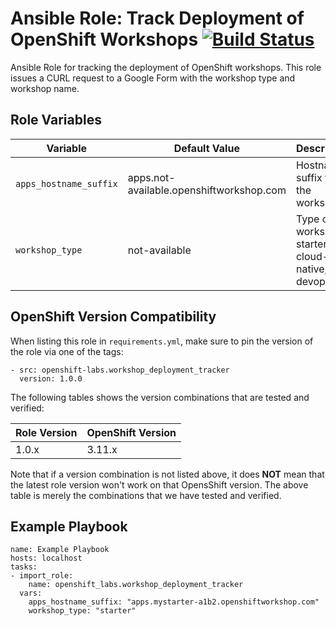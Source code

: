 Ansible Role: Track Deployment of OpenShift Workshops
[![Build Status](https://travis-ci.org/jankleinert/ansible-workshop-deployment-tracker.svg?branch=master)](https://travis-ci.org/jankleinert/ansible-workshop-deployment-tracker)
=========

Ansible Role for tracking the deployment of OpenShift workshops. This role issues a CURL request to a Google Form with the workshop type and workshop name.


Role Variables
------------

| Variable                  | Default Value                             | Description                                     |
|---------------------------|-------------------------------------------|-------------------------------------------------|
|`apps_hostname_suffix`     | apps.not-available.openshiftworkshop.com  | Hostname suffix for the workshop                |
|`workshop_type`            | not-available                             | Type of workshop: starter, cloud-native, devops |
 

OpenShift Version Compatibility
------------
When listing this role in `requirements.yml`, make sure to pin the version of the role via one of the tags:

```
- src: openshift-labs.workshop_deployment_tracker
  version: 1.0.0
```  

The following tables shows the version combinations that are tested and verified:

| Role Version      | OpenShift Version |
|-------------------|-------------------|
| 1.0.x   | 3.11.x   |


Note that if a version combination is not listed above, it does **NOT** mean that the latest role version 
won't work on that OpensShift version. The above table is merely the combinations that we have tested and verified.


Example Playbook
------------

```
name: Example Playbook
hosts: localhost
tasks:
- import_role:
    name: openshift_labs.workshop_deployment_tracker
  vars:
    apps_hostname_suffix: "apps.mystarter-a1b2.openshiftworkshop.com"
    workshop_type: "starter"
```
